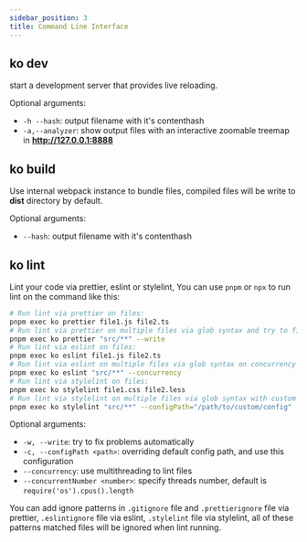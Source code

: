 ```yaml
---
sidebar_position: 3
title: Command Line Interface
---
```


## ko dev

start a development server that provides live reloading.

Optional arguments:

* `-h --hash`: output filename with it's contenthash
* `-a,--analyzer`: show output files with an interactive zoomable treemap in **http://127.0.0.1:8888**

## ko build

Use internal webpack instance to bundle files, compiled files will be write to **dist** directory by default.

Optional arguments:

* `--hash`: output filename with it's contenthash

## ko lint

Lint your code via prettier, eslint or stylelint, You can use `pnpm` or `npx` to run lint on the command like this:

``` bash
# Run lint via prettier on files:
pnpm exec ko prettier file1.js file2.ts
# Run lint via prettier on multiple files via glob syntax and try to fix problems
pnpm exec ko prettier "src/**" --write
# Run lint via eslint on files:
pnpm exec ko eslint file1.js file2.ts
# Run lint via eslint on multiple files via glob syntax on concurrency mode
pnpm exec ko eslint "src/**" --concurrency
# Run lint via stylelint on files:
pnpm exec ko stylelint file1.css file2.less
# Run lint via stylelint on multiple files via glob syntax with custom config
pnpm exec ko stylelint "src/**" --configPath="/path/to/custom/config"
```

Optional arguments:

* `-w, --write`: try to fix problems automatically
* `-c, --configPath <path>`: overriding default config path, and use this configuration
* `--concurrency`: use multithreading to lint files
* `--concurrentNumber <number>`: specify threads number, default is `require('os').cpus().length`

You can add ignore patterns in `.gitignore` file and `.prettierignore` file via prettier, `.eslintignore` file via eslint, `.stylelint` file via stylelint,
all of these patterns matched files will be ignored when lint running.
